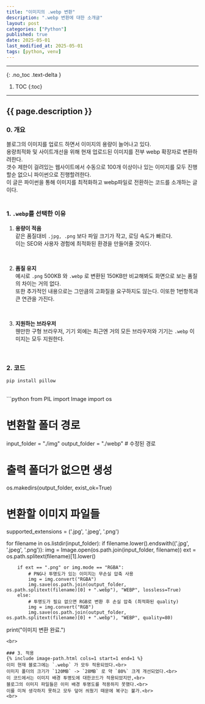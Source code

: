 ```yaml
---
title: "이미지의 .webp 변환"
description: ".webp 변환에 대한 소개글"
layout: post
categories: ["Python"]
published: true
date: 2025-05-01
last_modified_at: 2025-05-01
tags: [python, venv]
---
```

---
{: .no_toc .text-delta }

1. TOC
{:toc}
---

<!-- 글의 제목은 ##
    나머지 큰 제목은 ###
    이후 나머지는 3개이상 -->

## {{ page.description }}

### 0. 개요
블로그의 이미지를 업로드 하면서 이미지의 용량이 늘어나고 있다.<br>
용량최적화 및 사이트개선을 위해 현재 업로드된 이미지를 전부 webp 확장자로 변환하려한다.<br>
갯수 제한이 걸려있는 웹사이트에서 수동으로 100개 이상이나 있는 이미지를 모두 진행할순 없으니 파이썬으로 진행할려한다.<br>
이 글은 파이썬을 통해 이미지를 최적화하고 webp파일로 전환하는 코드를 소개하는 글이다.<br>
<br>

### 1. `.webp`를 선택한 이유
1. <b>용량이 적음</b><br>
    같은 품질대비 `.jpg, .png` 보다 파일 크기가 작고, 로딩 속도가 빠르다.<br>
    이는 SEO와 사용자 경험에 최적화된 환경을 만들어줄 것이다.
<br>

2. <b>품질 유지</b><br>
    예시로 `.png` 500KB 와 `.webp` 로 변환된 150KB만 비교해봐도 화면으로 보는 품질의 차이는 거의 없다.<br>
    또한 추가적인 내용으로는 그만큼의 고화질을 요구하지도 않는다. 이또한 1번항목과 큰 연관을 가진다.
<br>

3. <b>지원하는 브라우저</b><br>
    웬만한 구형 브라우저, 기기 외에는 최근엔 거의 모든 브라우저와 기기는 `.webp` 이미지는 모두 지원한다.
<br>

### 2. 코드
```python
pip install pillow
```
<br>
```python
from PIL import Image
import os

# 변환할 폴더 경로
input_folder = "./img"
output_folder = "./webp"  # 수정된 경로

# 출력 폴더가 없으면 생성
os.makedirs(output_folder, exist_ok=True)

# 변환할 이미지 파일들
supported_extensions = ('.jpg', '.jpeg', '.png')

for filename in os.listdir(input_folder):
    if filename.lower().endswith(('.jpg', '.jpeg', '.png')):
        img = Image.open(os.path.join(input_folder, filename))
        ext = os.path.splitext(filename)[1].lower()

        if ext == ".png" or img.mode == "RGBA":
            # PNG나 투명도가 있는 이미지는 무손실 압축 사용
            img = img.convert("RGBA")
            img.save(os.path.join(output_folder, os.path.splitext(filename)[0] + ".webp"), "WEBP", lossless=True)
        else:
            # 투명도가 필요 없으면 RGB로 변환 후 손실 압축 (최적화된 quality)
            img = img.convert("RGB")
            img.save(os.path.join(output_folder, os.path.splitext(filename)[0] + ".webp"), "WEBP", quality=80)


print("이미지 변환 완료.")
```
<br>

### 3. 적용
{% include image-path.html cols=1 start=1 end=1 %}
이미 현재 블로그에는 `.webp` 가 모두 적용되었다.<br>
이미지 폴더의 크기가 `120MB` -> `28MB` 로 약 `80%` 크게 개선되었다.<br>
이 코드에서는 이미지 배경 투명도에 대한코드가 적용되었지만,<br>
블로그의 이미지 파일들은 이미 배경 투명도를 적용하지 못했다.<br>
이를 미쳐 생각하지 못하고 모두 덮어 씌웠기 때문에 복구는 불가.<br>
<br>
